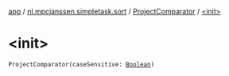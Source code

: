 [app](../../index.md) / [nl.mpcjanssen.simpletask.sort](../index.md) / [ProjectComparator](index.md) / [&lt;init&gt;](.)

# &lt;init&gt;

`ProjectComparator(caseSensitive: `[`Boolean`](https://kotlinlang.org/api/latest/jvm/stdlib/kotlin/-boolean/index.html)`)`
